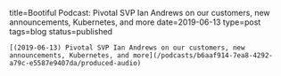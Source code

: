 
title=Bootiful Podcast: Pivotal SVP Ian Andrews on our customers, new announcements, Kubernetes, and more
date=2019-06-13
type=post
tags=blog
status=published
~~~~~~
[(2019-06-13) Pivotal SVP Ian Andrews on our customers, new announcements, Kubernetes, and more](/podcasts/b6aaf914-7ea8-4292-a79c-e5587e9407da/produced-audio) 
            